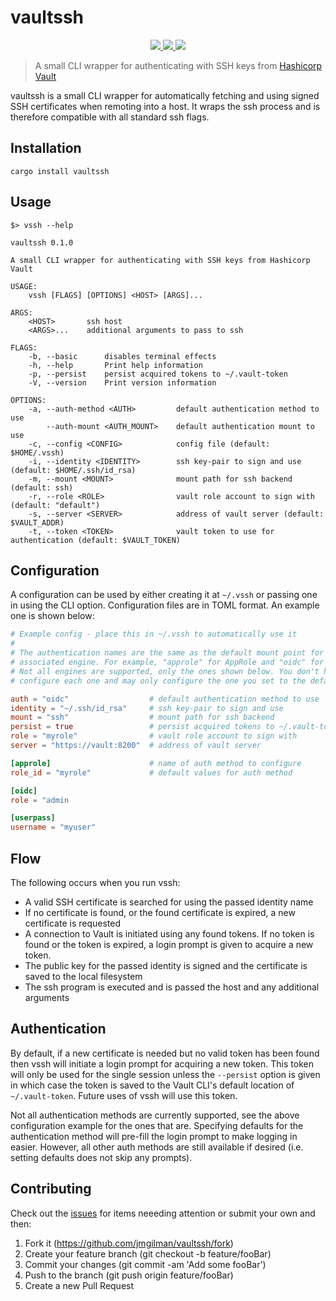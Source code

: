 # vaultssh

<p align="center">
    <a href="https://crates.io/crates/vaultssh">
        <img src="https://img.shields.io/crates/v/vaultssh">
    </a>
    <a href="https://docs.rs/vaultssh">
        <img src="https://img.shields.io/docsrs/vaultssh" />
    </a>
    <a href="https://github.com/jmgilman/vaultssh/actions/workflows/ci.yml">
        <img src="https://github.com/jmgilman/vaultssh/actions/workflows/ci.yml/badge.svg"/>
    </a>
</p>

> A small CLI wrapper for authenticating with SSH keys from [Hashicorp Vault][1]

vaultssh is a small CLI wrapper for automatically fetching and using signed SSH 
certificates when remoting into a host. It wraps the ssh process and is 
therefore compatible with all standard ssh flags.

## Installation

```
cargo install vaultssh
```

## Usage

```
$> vssh --help

vaultssh 0.1.0

A small CLI wrapper for authenticating with SSH keys from Hashicorp Vault

USAGE:
    vssh [FLAGS] [OPTIONS] <HOST> [ARGS]...

ARGS:
    <HOST>       ssh host
    <ARGS>...    additional arguments to pass to ssh

FLAGS:
    -b, --basic      disables terminal effects
    -h, --help       Print help information
    -p, --persist    persist acquired tokens to ~/.vault-token
    -V, --version    Print version information

OPTIONS:
    -a, --auth-method <AUTH>         default authentication method to use
        --auth-mount <AUTH_MOUNT>    default authentication mount to use
    -c, --config <CONFIG>            config file (default: $HOME/.vssh)
    -i, --identity <IDENTITY>        ssh key-pair to sign and use (default: $HOME/.ssh/id_rsa)
    -m, --mount <MOUNT>              mount path for ssh backend (default: ssh)
    -r, --role <ROLE>                vault role account to sign with (default: "default")
    -s, --server <SERVER>            address of vault server (default: $VAULT_ADDR)
    -t, --token <TOKEN>              vault token to use for authentication (default: $VAULT_TOKEN)
```

## Configuration

A configuration can be used by either creating it at `~/.vssh` or passing one in
using the CLI option. Configuration files are in TOML format. An example one is
shown below:

```toml
# Example config - place this in ~/.vssh to automatically use it
#
# The authentication names are the same as the default mount point for the 
# associated engine. For example, "approle" for AppRole and "oidc" for OIDC. 
# Not all engines are supported, only the ones shown below. You don't have to
# configure each one and may only configure the one you set to the default. 

auth = "oidc"                  # default authentication method to use
identity = "~/.ssh/id_rsa"     # ssh key-pair to sign and use
mount = "ssh"                  # mount path for ssh backend
persist = true                 # persist acquired tokens to ~/.vault-token
role = "myrole"                # vault role account to sign with
server = "https://vault:8200"  # address of vault server

[approle]                      # name of auth method to configure
role_id = "myrole"             # default values for auth method

[oidc]
role = "admin

[userpass]
username = "myuser"
```

## Flow

The following occurs when you run vssh:

* A valid SSH certificate is searched for using the passed identity name
* If no certificate is found, or the found certificate is expired, a new 
  certificate is requested
* A connection to Vault is initiated using any found tokens. If no token is
  found or the token is expired, a login prompt is given to acquire a new token.
* The public key for the passed identity is signed and the certificate is saved
  to the local filesystem
* The ssh program is executed and is passed the host and any additional
  arguments

## Authentication

By default, if a new certificate is needed but no valid token has been found
then vssh will initiate a login prompt for acquiring a new token. This token
will only be used for the single session unless the `--persist` option is given
in which case the token is saved to the Vault CLI's default location of 
`~/.vault-token`. Future uses of vssh will use this token. 

Not all authentication methods are currently supported, see the above
configuration example for the ones that are. Specifying defaults for the
authentication method will pre-fill the login prompt to make logging in easier.
However, all other auth methods are still available if desired (i.e. setting
defaults does not skip any prompts). 

## Contributing

Check out the [issues][2] for items neeeding attention or submit your own and 
then:

1. Fork it (https://github.com/jmgilman/vaultssh/fork)
2. Create your feature branch (git checkout -b feature/fooBar)
3. Commit your changes (git commit -am 'Add some fooBar')
4. Push to the branch (git push origin feature/fooBar)
5. Create a new Pull Request

[1]: https://www.vaultproject.io/
[2]: https://github.com/jmgilman/vaultssh/issues